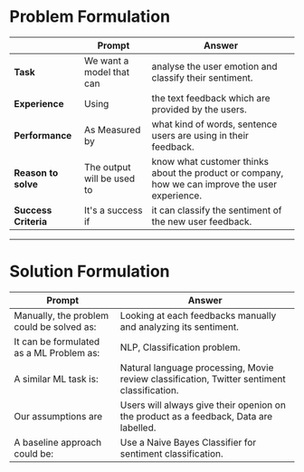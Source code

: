 # Problem Formulation

|                      | Prompt                     | Answer                                                                                          |
| -------------------- | -------------------------- | ----------------------------------------------------------------------------------------------- |
| **Task**             | We want a model that can   | analyse the user emotion and classify their sentiment.                                          |
| **Experience**       | Using                      | the text feedback which are provided by the users.                                              |
| **Performance**      | As Measured by             | what kind of words, sentence users are using in their feedback.                                 |
| **Reason to solve**  | The output will be used to | know what customer thinks about the product or company, how we can improve the user experience. |
| **Success Criteria** | It's a success if          | it can classify the sentiment of the new user feedback.                                         |

---

# Solution Formulation

| Prompt                                    | Answer                                                                                      |
| ----------------------------------------- | ------------------------------------------------------------------------------------------- |
| Manually, the problem could be solved as: | Looking at each feedbacks manually and analyzing its sentiment.                             |
| It can be formulated as a ML Problem as:  | NLP, Classification problem.                                                                |
| A similar ML task is:                     | Natural language processing, Movie review classification, Twitter sentiment classification. |
| Our assumptions are                       | Users will always give their openion on the product as a feedback, Data are labelled.       |
| A baseline approach could be:             | Use a Naive Bayes Classifier for sentiment classification.                                  |
